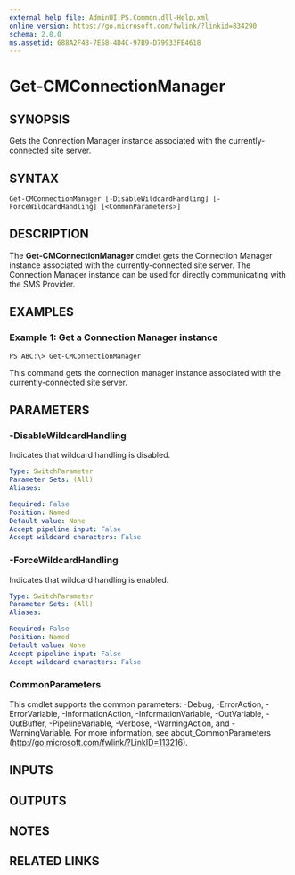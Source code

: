 ```yaml
---
external help file: AdminUI.PS.Common.dll-Help.xml
online version: https://go.microsoft.com/fwlink/?linkid=834290
schema: 2.0.0
ms.assetid: 688A2F48-7E58-4D4C-97B9-D79933FE4618
---
```


# Get-CMConnectionManager

## SYNOPSIS
Gets the Connection Manager instance associated with the currently-connected site server.

## SYNTAX

```
Get-CMConnectionManager [-DisableWildcardHandling] [-ForceWildcardHandling] [<CommonParameters>]
```

## DESCRIPTION
The **Get-CMConnectionManager** cmdlet gets the Connection Manager instance associated with the currently-connected site server.
The Connection Manager instance can be used for directly communicating with the SMS Provider.

## EXAMPLES

### Example 1: Get a Connection Manager instance
```
PS ABC:\> Get-CMConnectionManager
```

This command gets the connection manager instance associated with the currently-connected site server.

## PARAMETERS

### -DisableWildcardHandling
Indicates that wildcard handling is disabled.

```yaml
Type: SwitchParameter
Parameter Sets: (All)
Aliases:

Required: False
Position: Named
Default value: None
Accept pipeline input: False
Accept wildcard characters: False
```

### -ForceWildcardHandling
Indicates that wildcard handling is enabled.

```yaml
Type: SwitchParameter
Parameter Sets: (All)
Aliases:

Required: False
Position: Named
Default value: None
Accept pipeline input: False
Accept wildcard characters: False
```

### CommonParameters
This cmdlet supports the common parameters: -Debug, -ErrorAction, -ErrorVariable, -InformationAction, -InformationVariable, -OutVariable, -OutBuffer, -PipelineVariable, -Verbose, -WarningAction, and -WarningVariable. For more information, see about_CommonParameters (http://go.microsoft.com/fwlink/?LinkID=113216).

## INPUTS

## OUTPUTS

## NOTES

## RELATED LINKS
